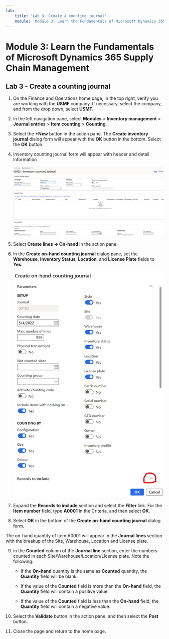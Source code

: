 ```yaml
---
lab:
    title: 'Lab 3: Create a counting journal'
    module: 'Module 3: Learn the Fundamentals of Microsoft Dynamics 365 Supply Chain Management'
---
```


# Module 3: Learn the Fundamentals of Microsoft Dynamics 365 Supply Chain Management

## Lab 3 - Create a counting journal

1. On the Finance and Operations home page, in the top right, verify you are working with the **USMF** company. If necessary, select the company, and from the drop down, select **USMF**.

2. In the left navigation pane, select **Modules** > **Inventory management** > **Journal entries** > **Item counting** > **Counting**.

3. Select the **+New** button in the action pane. The **Create inventory journal** dialog form will appear with the **OK** button in the bottom. Select the **OK** button.

4. Inventory counting journal form will appear with header and detail information

	![Screenshot of the Inventory counting journal form with header and detail information filled in.](./media/lp-scm-m-002-warehouse-inventory-mgmt-06.png)

5. Select **Create lines -&gt; On-hand** in the action pane.

6. In the **Create on-hand counting journal** dialog pane, set the **Warehouse**, **Inventory Status**, **Location**, and **License Plate** fields to **Yes**. 

	![Screenshot of the Create on-hand counting journal dialog pane with the fields set as described.](./media/lp-scm-m-002-warehouse-inventory-mgmt-07.png)

7. Expand the **Records to include** section and select the **Filter** link. For the **Item number** field, type **A0001** in the Criteria, and then select **OK**.

8. Select **OK** in the bottom of the **Create on-hand counting journal** dialog form.

The on-hand quantity of item A0001 will appear in the **Journal lines** section with the breakup of the Site, Warehouse, Location and License plate.

9. In the **Counted** column of the **Journal line** section, enter the numbers counted in each Site/Warehouse/Location/License plate. Note the following:

	- If the **On-hand** quantity is the same as **Counted** quantity, the **Quantity** field will be blank.

	- If the value of the **Counted** field is more than the **On-hand** field, the **Quantity** field will contain a positive value.

	- If the value of the **Counted** field is less than the **On-hand** field, the **Quantity** field will contain a negative value.

10. Select the **Validate** button in the action pane, and then select the **Post** button.

11. Close the page and return to the home page.
